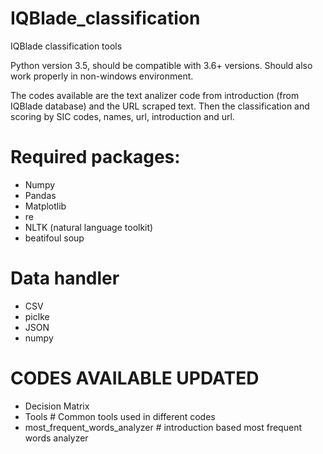 # IQBlade_classification
IQBlade classification tools 

Python version 3.5, should be compatible with 3.6+ versions. Should also work properly in non-windows environment.


The codes available are the text analizer code from introduction (from IQBlade database) and the URL scraped text.
Then the classification and scoring by SIC codes, names, url, introduction and url.

# Required packages:
* Numpy
* Pandas
* Matplotlib
* re
* NLTK (natural language toolkit)
* beatifoul soup

# Data handler
* CSV
* piclke
* JSON
* numpy

# CODES AVAILABLE UPDATED
* Decision Matrix
* Tools  # Common tools used in different codes
* most_frequent_words_analyzer # introduction based most frequent words analyzer
